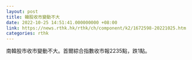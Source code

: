 ```yaml
---
layout: post
title: 韓股收市變動不大
date: 2022-10-25 14:51:41.000000000 +08:00
link: https://news.rthk.hk/rthk/ch/component/k2/1672598-20221025.htm
categories: rthk
---
```


南韓股市收市變動不大。首爾綜合指數收市報2235點，跌1點。
